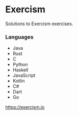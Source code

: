 # Exercism

Solutions to Exercism exercises.

### Languages

 * Java
 * Rust
 * C
 * Python
 * Haskell
 * JavaScript
 * Kotlin
 * C#
 * Dart
 * Go


<https://exercism.io>
